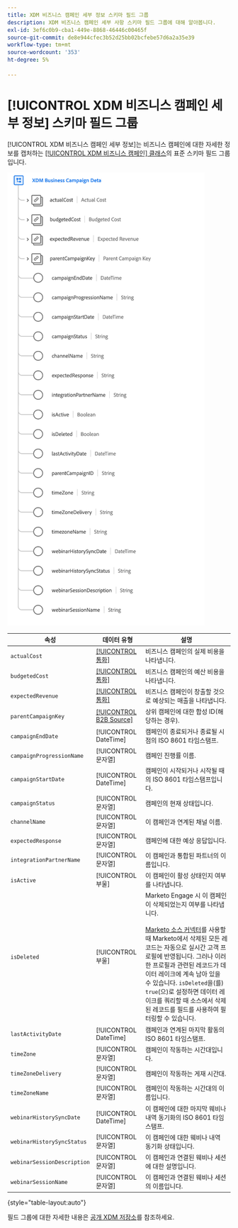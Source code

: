 ```yaml
---
title: XDM 비즈니스 캠페인 세부 정보 스키마 필드 그룹
description: XDM 비즈니스 캠페인 세부 사항 스키마 필드 그룹에 대해 알아봅니다.
exl-id: 3ef6c0b9-cba1-449e-8868-46446c00465f
source-git-commit: de8e944cfec3b52d25bb02bcfebe57d6a2a35e39
workflow-type: tm+mt
source-wordcount: '353'
ht-degree: 5%

---
```


# [!UICONTROL XDM 비즈니스 캠페인 세부 정보] 스키마 필드 그룹

[!UICONTROL XDM 비즈니스 캠페인 세부 정보]는 비즈니스 캠페인에 대한 자세한 정보를 캡처하는 [[!UICONTROL XDM 비즈니스 캠페인] 클래스](../../classes/b2b/business-campaign.md)의 표준 스키마 필드 그룹입니다.

![UI에 표시되는 XDM 비즈니스 캠페인 세부 정보 필드 그룹의 구조](../../images/field-groups/b2b/business-campaign-details.png)

| 속성 | 데이터 유형 | 설명 |
| --- | --- | --- |
| `actualCost` | [[!UICONTROL 통화]](../../data-types/currency.md) | 비즈니스 캠페인의 실제 비용을 나타냅니다. |
| `budgetedCost` | [[!UICONTROL 통화]](../../data-types/currency.md) | 비즈니스 캠페인의 예산 비용을 나타냅니다. |
| `expectedRevenue` | [[!UICONTROL 통화]](../../data-types/currency.md) | 비즈니스 캠페인이 창출할 것으로 예상되는 매출을 나타냅니다. |
| `parentCampaignKey` | [[!UICONTROL B2B Source]](../../data-types/b2b-source.md) | 상위 캠페인에 대한 합성 ID(해당하는 경우). |
| `campaignEndDate` | [!UICONTROL DateTime] | 캠페인이 종료되거나 종료될 시점의 ISO 8601 타임스탬프. |
| `campaignProgressionName` | [!UICONTROL 문자열] | 캠페인 진행률 이름. |
| `campaignStartDate` | [!UICONTROL DateTime] | 캠페인이 시작되거나 시작될 때의 ISO 8601 타임스탬프입니다. |
| `campaignStatus` | [!UICONTROL 문자열] | 캠페인의 현재 상태입니다. |
| `channelName` | [!UICONTROL 문자열] | 이 캠페인과 연계된 채널 이름. |
| `expectedResponse` | [!UICONTROL 문자열] | 캠페인에 대한 예상 응답입니다. |
| `integrationPartnerName` | [!UICONTROL 문자열] | 이 캠페인과 통합된 파트너의 이름입니다. |
| `isActive` | [!UICONTROL 부울] | 이 캠페인이 활성 상태인지 여부를 나타냅니다. |
| `isDeleted` | [!UICONTROL 부울] | Marketo Engage 시 이 캠페인이 삭제되었는지 여부를 나타냅니다.<br><br>[Marketo 소스 커넥터](../../../sources/connectors/adobe-applications/marketo/marketo.md)를 사용할 때 Marketo에서 삭제된 모든 레코드는 자동으로 실시간 고객 프로필에 반영됩니다. 그러나 이러한 프로필과 관련된 레코드가 데이터 레이크에 계속 남아 있을 수 있습니다. `isDeleted`을(를) `true`(으)로 설정하면 데이터 레이크를 쿼리할 때 소스에서 삭제된 레코드를 필드를 사용하여 필터링할 수 있습니다. |
| `lastActivityDate` | [!UICONTROL DateTime] | 캠페인과 연계된 마지막 활동의 ISO 8601 타임스탬프. |
| `timeZone` | [!UICONTROL 문자열] | 캠페인이 작동하는 시간대입니다. |
| `timeZoneDelivery` | [!UICONTROL 문자열] | 캠페인이 작동하는 게재 시간대. |
| `timeZoneName` | [!UICONTROL 문자열] | 캠페인이 작동하는 시간대의 이름입니다. |
| `webinarHistorySyncDate` | [!UICONTROL DateTime] | 이 캠페인에 대한 마지막 웨비나 내역 동기화의 ISO 8601 타임스탬프. |
| `webinarHistorySyncStatus` | [!UICONTROL 문자열] | 이 캠페인에 대한 웨비나 내역 동기화 상태입니다. |
| `webinarSessionDescription` | [!UICONTROL 문자열] | 이 캠페인과 연결된 웨비나 세션에 대한 설명입니다. |
| `webinarSessionName` | [!UICONTROL 문자열] | 이 캠페인과 연결된 웨비나 세션의 이름입니다. |

{style="table-layout:auto"}

필드 그룹에 대한 자세한 내용은 [공개 XDM 저장소](https://github.com/adobe/xdm/blob/master/components/fieldgroups/campaign/campaign-details.schema.json)를 참조하세요.
